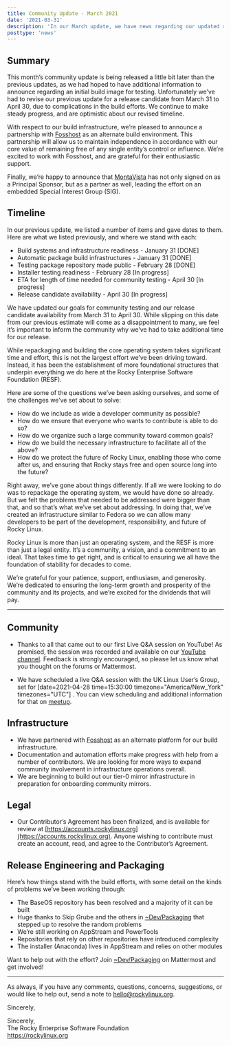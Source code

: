 ```yaml
---
title: Community Update - March 2021
date: '2021-03-31'
description: 'In our March update, we have news regarding our updated release candidate availability timeline, along with news about new partnerships.'
posttype: 'news'
---
```


## Summary

This month’s community update is being released a little bit later than the previous updates, as we had hoped to have additional information to announce regarding an initial build image for testing. Unfortunately we’ve had to revise our previous update for a release candidate from March 31 to April 30, due to complications in the build efforts. We continue to make steady progress, and are optimistic about our revised timeline.

With respect to our build infrastructure, we’re pleased to announce a partnership with [Fosshost](https://fosshost.org/) as an alternate build environment. This partnership will allow us to maintain independence in accordance with our core value of remaining free of any single entity’s control or influence. We’re excited to work with Fosshost, and are grateful for their enthusiastic support.

Finally, we’re happy to announce that [MontaVista](https://www.mvista.com/) has not only signed on as a Principal Sponsor, but as a partner as well, leading the effort on an embedded Special Interest Group (SIG).

## Timeline

In our previous update, we listed a number of items and gave dates to them. Here are what we listed previously, and where we stand with each:

- Build systems and infrastructure readiness - January 31 [DONE]
- Automatic package build infrastructures - January 31 [DONE]
- Testing package repository made public - February 28 [DONE]
- Installer testing readiness - February 28 [In progress]
- ETA for length of time needed for community testing - April 30 [In progress]
- Release candidate availability - April 30 [In progress]

We have updated our goals for community testing and our release candidate availability from March 31 to April 30. While slipping on this date from our previous estimate will come as a disappointment to many, we feel it’s important to inform the community why we’ve had to take additional time for our release.

While repackaging and building the core operating system takes significant time and effort, this is not the largest effort we’ve been driving toward. Instead, it has been the establishment of more foundational structures that underpin everything we do here at the Rocky Enterprise Software Foundation (RESF).

Here are some of the questions we’ve been asking ourselves, and some of the challenges we’ve set about to solve:

- How do we include as wide a developer community as possible?
- How do we ensure that everyone who wants to contribute is able to do so?
- How do we organize such a large community toward common goals?
- How do we build the necessary infrastructure to facilitate all of the above?
- How do we protect the future of Rocky Linux, enabling those who come after us, and ensuring that Rocky stays free and open source long into the future?

Right away, we’ve gone about things differently. If all we were looking to do was to repackage the operating system, we would have done so already. But we felt the problems that needed to be addressed were bigger than that, and so that’s what we’ve set about addressing. In doing that, we’ve created an infrastructure similar to Fedora so we can allow many developers to be part of the development, responsibility, and future of Rocky Linux.

Rocky Linux is more than just an operating system, and the RESF is more than just a legal entity. It’s a community, a vision, and a commitment to an ideal. That takes time to get right, and is critical to ensuring we all have the foundation of stability for decades to come.

We’re grateful for your patience, support, enthusiasm, and generosity. We’re dedicated to ensuring the long-term growth and prosperity of the community and its projects, and we’re excited for the dividends that will pay.

---

## Community

- Thanks to all that came out to our first Live Q&A session on YouTube! As promised, the session was recorded and available on our [YouTube channel](https://www.youtube.com/watch?v=ULPGVBLLGuc). Feedback is strongly encouraged, so please let us know what you thought on the forums or Mattermost.

- We have scheduled a live Q&A session with the UK Linux User’s Group, set for [date=2021-04-28 time=15:30:00 timezone="America/New_York" timezones="UTC"] . You can view scheduling and additional information for that on [meetup](https://www.meetup.com/novalug/events/276971015/).

## Infrastructure

- We have partnered with [Fosshost](https://fosshost.org/) as an alternate platform for our build infrastructure.
- Documentation and automation efforts make progress with help from a number of contributors. We are looking for more ways to expand community involvement in infrastructure operations overall.
- We are beginning to build out our tier-0 mirror infrastructure in preparation for onboarding community mirrors.

## Legal

- Our Contributor’s Agreement has been finalized, and is available for review at [https://accounts.rockylinux.org](https://accounts.rockylinux.org). Anyone wishing to contribute must create an account, read, and agree to the Contributor’s Agreement.

## Release Engineering and Packaging

Here’s how things stand with the build efforts, with some detail on the kinds of problems we’ve been working through:

- The BaseOS repository has been resolved and a majority of it can be built
- Huge thanks to Skip Grube and the others in [~Dev/Packaging](https://chat.rockylinux.org/rocky-linux/channels/dev-packaging) that stepped up to resolve the random problems
- We’re still working on AppStream and PowerTools
- Repositories that rely on other repositories have introduced complexity
- The installer (Anaconda) lives in AppStream and relies on other modules

Want to help out with the effort? Join [~Dev/Packaging](https://chat.rockylinux.org/rocky-linux/channels/dev-packaging) on Mattermost and get involved!

---

As always, if you have any comments, questions, concerns, suggestions, or would like to help out, send a note to [hello@rockylinux.org](mailto:hello@rockylinux.org).

Sincerely,

<span class="mb-2">
  Sincerely,<br/>
  The Rocky Enterprise Software Foundation<br/>
  <a href="https://rockylinux.org">https://rockylinux.org</a>
</span>
